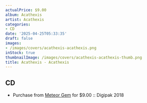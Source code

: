 ```yaml
---
actualPrice: $9.00
album: Acathexis
artist: Acathexis
categories:
- CD
date: '2025-04-25T05:33:35'
draft: false
images:
- /images/covers/acathexis-acathexis.png
inStock: true
thumbnailImage: /images/covers/acathexis-acathexis-thumb.png
title: Acathexis - Acathexis
---
```


## CD
* Purchase from [Meteor Gem](https://meteor-gem.com/products/acathexis-acathexis-cd) for $9.00 :: Digipak 2018
